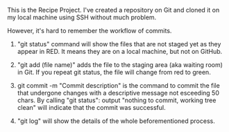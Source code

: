 This is the Recipe Project. 
I've created a repository on Git and cloned it on my local machine using SSH without much problem.

However, it's hard to remember the workflow of commits. 

1) "git status" command will show the files that are not staged yet as they appear in RED. It means they are on a local machine, but not on GitHub.

2) "git add (file name)" adds the file to the staging area (aka waiting room) in Git.
If you repeat git status, the file will change from red to green.

3) git commit -m "Commit description" is the command to commit the file that undergone changes with a descriptive message not esceeding 50 chars. By calling "git status": output "nothing to commit, working tree clean" will indicate that the commit was successful.

4) "git log" will show the details of the whole beforementioned process.